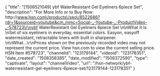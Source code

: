 {
    "title": "[1508521049] ybf WaterResistant Gel Eyeliners 6piece Set",
    "description": "For More Info or to Buy Now: http:\/\/www.hsn.com\/products\/seo\/8522686?rdr=1&sourceid=youtube&cm_mmc=Social-_-Youtube-_-ProductVideo-_-578723\r\nybf WaterResistant Gel Eyeliners 6piece Set  \n\nWhat It Is \nSet of six eyeliners in everyday, essential colors. Easyon, easyoff waterresistant, retractable liners with built in sharpener. \n\nWhat...\r\nPrices shown on the previously recorded video may not represent the current price.  View hsn.com to view the current selling price. HSN Item #578723",
    "channelid": "123179144",
    "videoid": "123178351",
    "date_created": "1508358385",
    "date_modified": "1508372590",
    "type": "captivate",
    "layout": "channelVideo",
    "url": "\/hsn-network\/ybf-waterresistant-gel-eyeliners-6piece-set\/123179144-123178351"
}